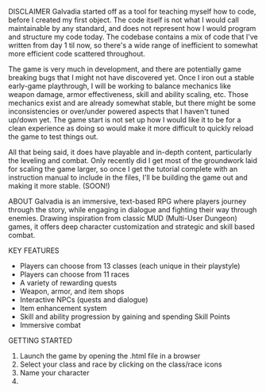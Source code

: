 DISCLAIMER
Galvadia started off as a tool for teaching myself how to code, before I created my first object. The code itself is not what I would call maintainable by any standard, and does not represent how I would program and structure my code today. The codebase contains a mix of code that I've written from day 1 til now, so there's a wide range of inefficient to somewhat more efficient code scattered throughout. 

The game is very much in development, and there are potentially game breaking bugs that I might not have discovered yet. Once I iron out a stable early-game playthrough, I will be working to balance mechanics like weapon damage, armor effectiveness, skill and ability scaling, etc. Those mechanics exist and are already somewhat stable, but there might be some inconsistencies or over/under powered aspects that I haven't tuned up/down yet. The game start is not set up how I would like it to be for a clean experience as doing so would make it more difficult to quickly reload the game to test things out.

All that being said, it does have playable and in-depth content, particularly the leveling and combat. Only recently did I get most of the groundwork laid for scaling the game larger, so once I get the tutorial complete with an instruction manual to include in the files, I'll be building the game out and making it more stable. (SOON!)


ABOUT
Galvadia is an immersive, text-based RPG where players journey through the story, while engaging in dialogue and fighting their way through enemies. Drawing inspiration from classic MUD (Multi-User Dungeon) games, it offers deep character customization and strategic and skill based combat.

KEY FEATURES
- Players can choose from 13 classes (each unique in their playstyle)
- Players can choose from 11 races
- A variety of rewarding quests
- Weapon, armor, and item shops
- Interactive NPCs (quests and dialogue)
- Item enhancement system
- Skill and ability progression by gaining and spending Skill Points
- Immersive combat

GETTING STARTED
1. Launch the game by opening the .html file in a browser
2. Select your class and race by clicking on the class/race icons
3. Name your character
4. 


